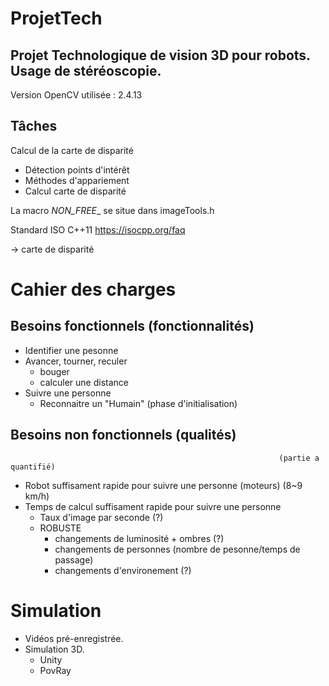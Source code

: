 # ProjetTech

## Projet Technologique de vision 3D pour robots. Usage de stéréoscopie.
Version OpenCV utilisée : 2.4.13

## Tâches
Calcul de la carte de disparité
  * Détection points d'intérêt
  * Méthodes d'appariement
  * Calcul carte de disparité

La macro _NON_FREE__ se situe dans imageTools.h

Standard ISO C++11
https://isocpp.org/faq

-> carte de disparité

# Cahier des charges

## Besoins fonctionnels  (fonctionnalités)
- Identifier une pesonne
- Avancer, tourner, reculer
  - bouger
  - calculer une distance
- Suivre une personne
  - Reconnaitre un "Humain" (phase d'initialisation)
## Besoins non fonctionnels (qualités)
                                                                (partie a quantifié)
- Robot suffisament rapide pour suivre une personne (moteurs)   (8~9 km/h)
- Temps de calcul suffisament rapide pour suivre une personne 
  - Taux d'image par seconde                                    (?)
  - ROBUSTE
    - changements de luminosité + ombres                        (?)
    - changements de personnes                                  (nombre de pesonne/temps de passage)
    - changements d'environement                                (?)

# Simulation
- Vidéos pré-enregistrée.
- Simulation 3D.
  - Unity
  - PovRay
